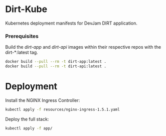 # Dirt-Kube
Kubernetes deployment manifests for DevJam DIRT application.

### Prerequisites
Build the *dirt-app* and *dirt-api* images within their respective repos with the dirt-*:latest tag.

```bash
docker build --pull --rm -t dirt-app:latest .
docker build --pull --rm -t dirt-api:latest .
```

# Deployment

Install the NGINX Ingress Controller:
```bash
kubectl apply -f resources/nginx-ingress-1.5.1.yaml
```

Deploy the full stack:
```bash
kubectl apply -f app/
```
